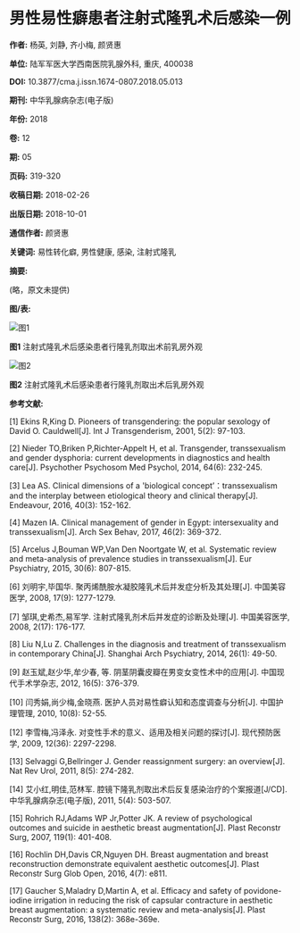# 男性易性癖患者注射式隆乳术后感染一例

**作者:** 杨英, 刘静, 齐小梅, 颜贤惠

**单位:** 陆军军医大学西南医院乳腺外科, 重庆, 400038

**DOI:** 10.3877/cma.j.issn.1674-0807.2018.05.013

**期刊:** 中华乳腺病杂志(电子版)

**年份:** 2018

**卷:** 12

**期:** 05

**页码:** 319-320

**收稿日期:** 2018-02-26

**出版日期:** 2018-10-01

**通信作者:** 颜贤惠

**关键词:** 易性转化癖, 男性健康, 感染, 注射式隆乳

**摘要:**

(略，原文未提供)

**图/表:**

![图1](/fileup/1674-0807/FIGURE/2018-12-5/Images/images/1674-0807-12-05-013-F001.png)

**图1** 注射式隆乳术后感染患者行隆乳剂取出术前乳房外观

![图2](/fileup/1674-0807/FIGURE/2018-12-5/Images/images/1674-0807-12-05-013-F002.png)

**图2** 注射式隆乳术后感染患者行隆乳剂取出术后乳房外观

**参考文献:**

\[1] Ekins R,King D. Pioneers of transgendering: the popular sexology of David O. Cauldwell\[J]. Int J Transgenderism, 2001, 5(2): 97-103.

\[2] Nieder TO,Briken P,Richter-Appelt H, et al. Transgender, transsexualism and gender dysphoria: current developments in diagnostics and health care\[J]. Psychother Psychosom Med Psychol, 2014, 64(6): 232-245.

\[3] Lea AS. Clinical dimensions of a 'biological concept’：transsexualism and the interplay between etiological theory and clinical therapy\[J]. Endeavour, 2016, 40(3): 152-162.

\[4] Mazen IA. Clinical management of gender in Egypt: intersexuality and transsexualism\[J]. Arch Sex Behav, 2017, 46(2): 369-372.

\[5] Arcelus J,Bouman WP,Van Den Noortgate W, et al. Systematic review and meta-analysis of prevalence studies in transsexualism\[J]. Eur Psychiatry, 2015, 30(6): 807-815.

\[6] 刘明宇,毕国华. 聚丙烯酰胺水凝胶隆乳术后并发症分析及其处理\[J]. 中国美容医学, 2008, 17(9): 1277-1279.

\[7] 邹琪,史希杰,易军学. 注射式隆乳剂术后并发症的诊断及处理\[J]. 中国美容医学, 2008, 2(17): 176-177.

\[8] Liu N,Lu Z. Challenges in the diagnosis and treatment of transsexualism in contemporary China\[J]. Shanghai Arch Psychiatry, 2014, 26(1): 49-50.

\[9] 赵玉斌,赵少华,牟少春, 等. 阴茎阴囊皮瓣在男变女变性术中的应用\[J]. 中国现代手术学杂志, 2012, 16(5): 376-379.

\[10] 闫秀娟,尚少梅,金晓燕. 医护人员对易性癖认知和态度调查与分析\[J]. 中国护理管理, 2010, 10(8): 52-55.

\[12] 李雪梅,冯泽永. 对变性手术的意义、适用及相关问题的探讨\[J]. 现代预防医学, 2009, 12(36): 2297-2298.

\[13] Selvaggi G,Bellringer J. Gender reassignment surgery: an overview\[J]. Nat Rev Urol, 2011, 8(5): 274-282.

\[14] 艾小红,明佳,范林军. 腔镜下隆乳剂取出术后反复感染治疗的个案报道\[J/CD\]. 中华乳腺病杂志(电子版), 2011, 5(4): 503-507.

\[15] Rohrich RJ,Adams WP Jr,Potter JK. A review of psychological outcomes and suicide in aesthetic breast augmentation\[J]. Plast Reconstr Surg, 2007, 119(1): 401-408.

\[16] Rochlin DH,Davis CR,Nguyen DH. Breast augmentation and breast reconstruction demonstrate equivalent aesthetic outcomes\[J]. Plast Reconstr Surg Glob Open, 2016, 4(7): e811.

\[17] Gaucher S,Maladry D,Martin A, et al. Efficacy and safety of povidone-iodine irrigation in reducing the risk of capsular contracture in aesthetic breast augmentation: a systematic review and meta-analysis\[J]. Plast Reconstr Surg, 2016, 138(2): 368e-369e.
